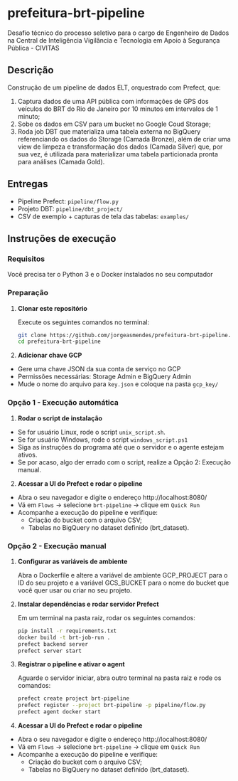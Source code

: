 # prefeitura-brt-pipeline
Desafio técnico do processo seletivo para o cargo de Engenheiro de Dados na Central de Inteligência Vigilância e Tecnologia em Apoio à Segurança Pública - CIVITAS

## Descrição
Construção de um pipeline de dados ELT, orquestrado com Prefect, que:
1. Captura dados de uma API pública com informações de GPS dos veículos do BRT do Rio de Janeiro por 10 minutos em intervalos de 1 minuto;
2. Sobe os dados em CSV para um bucket no Google Coud Storage;
3. Roda job DBT que materializa uma tabela externa no BigQuery referenciando os dados do Storage (Camada Bronze), além de criar uma view de limpeza e transformação dos dados (Camada Silver) que, por sua vez, é utilizada para materializar uma tabela particionada pronta para análises (Camada Gold).

## Entregas
- Pipeline Prefect: `pipeline/flow.py`
- Projeto DBT: `pipeline/dbt_project/`
- CSV de exemplo + capturas de tela das tabelas: `examples/`

## Instruções de execução
### **Requisitos**
Você precisa ter o Python 3 e o Docker instalados no seu computador

### **Preparação**
1. **Clonar este repositório**  

   Execute os seguintes comandos no terminal:

   ```bash
   git clone https://github.com/jorgeasmendes/prefeitura-brt-pipeline.git
   cd prefeitura-brt-pipeline
2. **Adicionar chave GCP**
- Gere uma chave JSON da sua conta de serviço no GCP
- Permissões necessárias: Storage Admin e BigQuery Admin
- Mude o nome do arquivo para `key.json` e coloque na pasta `gcp_key/`

### **Opção 1 - Execução automática**
1. **Rodar o script de instalação**
- Se for usuário Linux, rode o script `unix_script.sh`.
- Se for usuário Windows, rode o script `windows_script.ps1`
- Siga as instruções do programa até que o servidor e o agente estejam ativos.
- Se por acaso, algo der errado com o script, realize a Opção 2: Execução manual.
2. **Acessar a UI do Prefect e rodar o pipeline**
- Abra o seu navegador e digite o endereço http://localhost:8080/
- Vá em `Flows` → selecione `brt-pipeline` → clique em `Quick Run`
- Acompanhe a execução do pipeline e verifique:
    - Criação do bucket com o arquivo CSV;
    - Tabelas no BigQuery no dataset definido (brt_dataset).

### **Opção 2 - Execução manual**
1. **Configurar as variáveis de ambiente**

    Abra o Dockerfile e altere a variável de ambiente GCP_PROJECT para o ID do seu projeto e a variável GCS_BUCKET para o nome do bucket que você quer usar ou criar no seu projeto.

2. **Instalar dependências e rodar servidor Prefect**

    Em um terminal na pasta raiz, rodar os seguintes comandos:

    ```bash
    pip install -r requirements.txt
    docker build -t brt-job-run .
    prefect backend server
    prefect server start
3. **Registrar o pipeline e ativar o agent**

    Aguarde o servidor iniciar, abra outro terminal na pasta raiz e rode os comandos:

    ```bash
    prefect create project brt-pipeline
    prefect register --project brt-pipeline -p pipeline/flow.py
    prefect agent docker start
4. **Acessar a UI do Prefect e rodar o pipeline**
- Abra o seu navegador e digite o endereço http://localhost:8080/
- Vá em `Flows` → selecione `brt-pipeline` → clique em `Quick Run`
- Acompanhe a execução do pipeline e verifique:
    - Criação do bucket com o arquivo CSV;
    - Tabelas no BigQuery no dataset definido (brt_dataset).